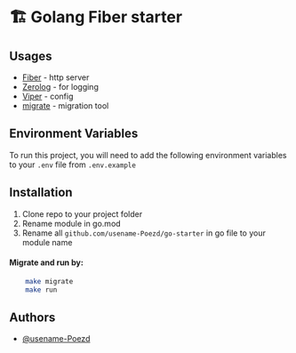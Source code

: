 
# 🏗️ Golang Fiber starter

## Usages
- [Fiber](https://github.com/gofiber/fiber) - http server
- [Zerolog](https://github.com/rs/zerolog) - for logging
- [Viper](https://github.com/spf13/viper) - config
- [migrate](https://github.com/golang-migrate/migrate) - migration tool

## Environment Variables

To run this project, you will need to add the following environment variables to your `.env` file from `.env.example`

## Installation

1. Clone repo to your project folder
2. Rename module in go.mod
3. Rename all `github.com/usename-Poezd/go-starter` in go file to your module name


#### Migrate and run by:
```bash
    make migrate
    make run
```
## Authors

- [@usename-Poezd](https://github.com/usename-Poezd)

